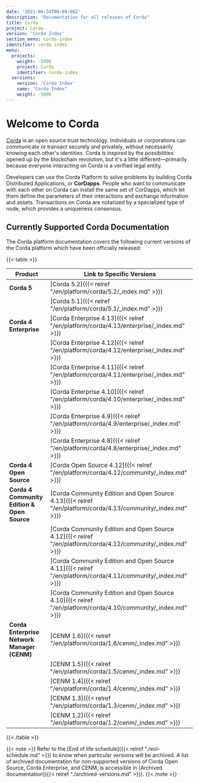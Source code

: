 ```yaml
---
date: '2021-04-24T00:00:00Z'
description: "Documentation for all releases of Corda"
title: Corda
project: Corda
version: 'Corda Index'
section_menu: corda-index
identifier: corda-index
menu:
  projects:
    weight: -5000
    project: Corda
    identifier: corda-index
  versions:
    version: 'Corda Index'
    name: "Corda Index"
    weight: -5000
---
```


# Welcome to Corda

[Corda](https://www.corda.net/) is an open source trust technology. Individuals or corporations can communicate or transact securely and privately, without necessarily knowing each other's identities. Corda is inspired by the possibilities opened up by the blockchain revolution, but it's a little different—primarily because everyone interacting on Corda is a verified legal entity.

Developers can use the Corda Platform to solve problems by building Corda Distributed Applications, or **CorDapps**. People who want to communicate with each other on Corda can install the same set of CorDapps, which let them define the parameters of their interactions and exchange information and assets. Transactions on Corda are notarized by a specialized type of node, which provides a uniqueness consensus.

## Currently Supported Corda Documentation

The Corda platform documentation covers the following current versions of the Corda platform which have been officially released:

{{< table >}}

| Product                                     | Link to Specific Versions                                                                                    |
| ------------------------------------------- | ------------------------------------------------------------------------------------------------------------ |
| **Corda 5**                                 | [Corda 5.2]({{< relref "/en/platform/corda/5.2/_index.md" >}})                                               |
|                                             | [Corda 5.1]({{< relref "/en/platform/corda/5.1/_index.md" >}})                                               |
| **Corda 4 Enterprise**                      | [Corda Enterprise 4.13]({{< relref "/en/platform/corda/4.13/enterprise/_index.md" >}})                       |
|                                             | [Corda Enterprise 4.12]({{< relref "/en/platform/corda/4.12/enterprise/_index.md" >}})                       |
|                                             | [Corda Enterprise 4.11]({{< relref "/en/platform/corda/4.11/enterprise/_index.md" >}})                       |
|                                             | [Corda Enterprise 4.10]({{< relref "/en/platform/corda/4.10/enterprise/_index.md" >}})                       |
|                                             | [Corda Enterprise 4.9]({{< relref "/en/platform/corda/4.9/enterprise/_index.md" >}})                         |
|                                             | [Corda Enterprise 4.8]({{< relref "/en/platform/corda/4.8/enterprise/_index.md" >}})                         |
| **Corda 4 Open Source**                     | [Corda Open Source 4.12]({{< relref "/en/platform/corda/4.12/community/_index.md" >}})                       |
| **Corda 4 Community Edition & Open Source** | [Corda Community Edition and Open Source 4.13]({{< relref "/en/platform/corda/4.13/community/_index.md" >}}) |
|                                             | [Corda Community Edition and Open Source 4.12]({{< relref "/en/platform/corda/4.12/community/_index.md" >}}) |
|                                             | [Corda Community Edition and Open Source 4.11]({{< relref "/en/platform/corda/4.11/community/_index.md" >}}) |
|                                             | [Corda Community Edition and Open Source 4.10]({{< relref "/en/platform/corda/4.10/community/_index.md" >}}) |
| **Corda Enterprise Network Manager (CENM)** | [CENM 1.6]({{< relref "/en/platform/corda/1.6/cenm/_index.md" >}})                                           |
|                                             | [CENM 1.5]({{< relref "/en/platform/corda/1.5/cenm/_index.md" >}})                                           |
|                                             | [CENM 1.4]({{< relref "/en/platform/corda/1.4/cenm/_index.md" >}})                                           |
|                                             | [CENM 1.3]({{< relref "/en/platform/corda/1.3/cenm/_index.md" >}})                                           |
|                                             | [CENM 1.2]({{< relref "/en/platform/corda/1.2/cenm/_index.md" >}})                                           |

{{< /table >}}

{{< note >}}
Refer to the [End of life schedule]({{< relref "./eol-schedule.md" >}}) to know when particular versions will be archived. A list of archived documentation for non-supported versions of Corda Open Source, Corda Enterprise, and CENM, is accessible in [Archived documentation]({{< relref "./archived-versions.md" >}}).
{{< /note >}}
